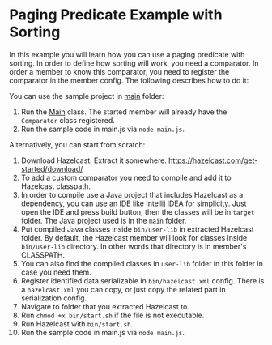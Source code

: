 # Paging Predicate Example with Sorting

In this example you will learn how you can use a paging predicate with sorting. In order to define how sorting will work,
you need a comparator. In order a member to know this comparator, you need to register the comparator in the member config.
The following describes how to do it:

You can use the sample project in [main](./main) folder:

1. Run the [Main](./main/src/main/java/Main.java) class. The started member will already have the `Comparator` class registered.
2. Run the sample code in main.js via `node main.js`.

Alternatively, you can start from scratch:

1. Download Hazelcast. Extract it somewhere. https://hazelcast.com/get-started/download/
2. To add a custom comparator you need to compile and add it to Hazelcast classpath.
3. In order to compile use a Java project that includes Hazelcast as a dependency, you can use an IDE like Intellij IDEA
for simplicity. Just open the IDE and press build button, then the classes will be in `target` folder.
The Java project used is in the `main` folder.
4. Put compiled Java classes inside `bin/user-lib` in extracted Hazelcast folder. By default, the Hazelcast member will look for
classes inside `bin/user-lib` directory. In other words that directory is in member's CLASSPATH.
5. You can also find the compiled classes in `user-lib` folder in this folder in case you need them.
6. Register identified data serializable in `bin/hazelcast.xml` config. There is a `hazelcast.xml` you can copy,
or just copy the related part in serialization config.
7. Navigate to folder that you extracted Hazelcast to.
8. Run `chmod +x bin/start.sh` if the file is not executable.
9. Run Hazelcast with `bin/start.sh`.
10. Run the sample code in main.js via `node main.js`.
